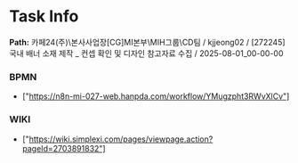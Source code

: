 # Task Info

**Path:** 카페24(주)\본사사업장\[CG]MI본부\MIH그룹\CD팀 / kjjeong02 / [272245] 국내 배너 소재 제작 _ 컨셉 확인 및 디자인 참고자료 수집 / 2025-08-01_00-00-00

### BPMN
- ["https://n8n-mi-027-web.hanpda.com/workflow/YMugzpht3RWvXlCv"]

### WIKI
- ["https://wiki.simplexi.com/pages/viewpage.action?pageId=2703891832"]

